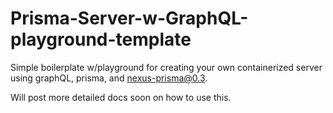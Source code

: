 # Prisma-Server-w-GraphQL-playground-template
Simple boilerplate w/playground for creating your own containerized server using graphQL, prisma, and nexus-prisma@0.3.

Will post more detailed docs soon on how to use this. 
